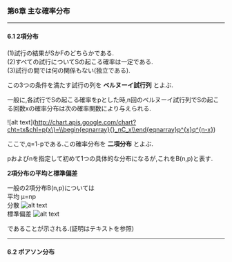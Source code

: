 ### 第6章 主な確率分布  
---
  
#### 6.1 2項分布  

(1)試行の結果がSかFのどちらかである.  
(2)すべての試行についてSの起こる確率は一定である.  
(3)試行の間では何の関係もない(独立である).  

この3つの条件を満たす試行の列を **ベルヌーイ試行列** とよぶ.  

一般に,各試行でSの起こる確率をpとした時,n回のベルヌーイ試行列でSの起こる回数xの確率分布は次の確率関数により与えられる.  

![alt text](http://chart.apis.google.com/chart?cht=tx&chl=p(x\)=\\begin{eqnarray}{}_nC_x\\end{eqnarray}p^{x}q^{n-x})  

ここで,q=1-pである.この確率分布を **二項分布** とよぶ.  

pおよびnを指定して初めて1つの具体的な分布になるが,これをB(n,p)と表す.  

**2項分布の平均と標準偏差**  

一般の2項分布B(n,p)については  
平均  μ=np  
分散  ![alt text](http://chart.apis.google.com/chart?cht=tx&chl=\\sigma^2=npq)  
標準偏差  ![alt text](http://chart.apis.google.com/chart?cht=tx&chl=\\sigma=\\sqrt{npq})  

であることが示される.(証明はテキストを参照)  

---
#### 6.2 ポアソン分布  


